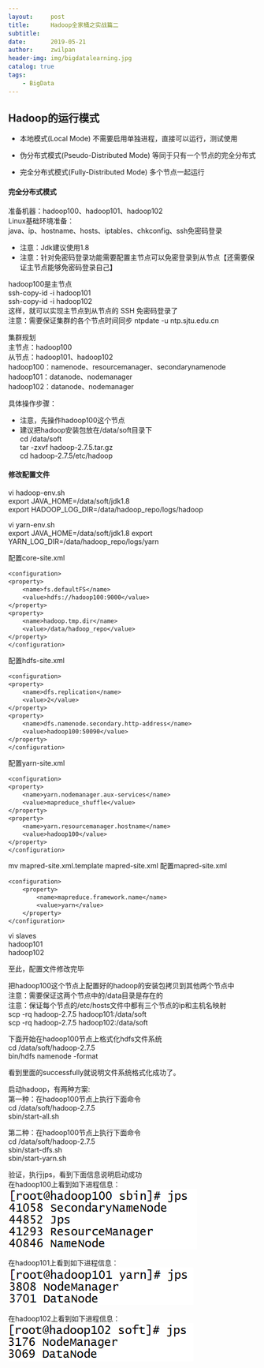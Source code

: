 ```yaml
---
layout:     post
title:      Hadoop全家桶之实战篇二
subtitle:   
date:       2019-05-21
author:     zwilpan
header-img: img/bigdatalearning.jpg
catalog: true
tags:
    - BigData
---
```




## Hadoop的运行模式

+ 本地模式(Local Mode)
不需要启用单独进程，直接可以运行，测试使用

+ 伪分布式模式(Pseudo-Distributed Mode)
等同于只有一个节点的完全分布式

+ 完全分布式模式(Fully-Distributed Mode)
多个节点一起运行

#### 完全分布式模式

准备机器：hadoop100、hadoop101、hadoop102  
Linux基础环境准备：  
java、ip、hostname、hosts、iptables、chkconfig、ssh免密码登录  
+ 注意：Jdk建议使用1.8  
+ 注意：针对免密码登录功能需要配置主节点可以免密登录到从节点【还需要保证主节点能够免密码登录自己】 

hadoop100是主节点  
ssh-copy-id -i hadoop101  
ssh-copy-id -i hadoop102  
这样，就可以实现主节点到从节点的 SSH 免密码登录了  
注意：需要保证集群的各个节点时间同步 ntpdate -u ntp.sjtu.edu.cn  


集群规划  
主节点：hadoop100   
从节点：hadoop101、hadoop102  
hadoop100：namenode、resourcemanager、secondarynamenode  
hadoop101：datanode、nodemanager  
hadoop102：datanode、nodemanager  

具体操作步骤：  
+ 注意，先操作hadoop100这个节点  
+ 建议把hadoop安装包放在/data/soft目录下  
cd /data/soft  
tar -zxvf hadoop-2.7.5.tar.gz  
cd hadoop-2.7.5/etc/hadoop  

#### 修改配置文件  
vi hadoop-env.sh  
export JAVA_HOME=/data/soft/jdk1.8  
export HADOOP_LOG_DIR=/data/hadoop_repo/logs/hadoop  

vi yarn-env.sh  
export JAVA_HOME=/data/soft/jdk1.8
export YARN_LOG_DIR=/data/hadoop_repo/logs/yarn

配置core-site.xml

	<configuration>
    <property>
        <name>fs.defaultFS</name>
        <value>hdfs://hadoop100:9000</value>
    </property>
    <property>
        <name>hadoop.tmp.dir</name>
        <value>/data/hadoop_repo</value>
   	</property>
	</configuration>


配置hdfs-site.xml

	<configuration>
	<property>
		<name>dfs.replication</name>
		<value>2</value>
	</property>
	<property>
		<name>dfs.namenode.secondary.http-address</name>
		<value>hadoop100:50090</value>
	</property>
	</configuration>



配置yarn-site.xml

	<configuration>
	<property>
		<name>yarn.nodemanager.aux-services</name>
		<value>mapreduce_shuffle</value>
	</property>
	<property>
		<name>yarn.resourcemanager.hostname</name>
		<value>hadoop100</value>
	</property> 
	</configuration>



mv mapred-site.xml.template mapred-site.xml 
配置mapred-site.xml

	<configuration>
        <property>
        	<name>mapreduce.framework.name</name>
            <value>yarn</value>
        </property>
	</configuration>


vi slaves  
hadoop101  
hadoop102

至此，配置文件修改完毕

把hadoop100这个节点上配置好的hadoop的安装包拷贝到其他两个节点中  
注意：需要保证这两个节点中的/data目录是存在的  
注意：保证每个节点的/etc/hosts文件中都有三个节点的ip和主机名映射  
scp -rq hadoop-2.7.5 hadoop101:/data/soft  
scp -rq hadoop-2.7.5 hadoop102:/data/soft  

下面开始在hadoop100节点上格式化hdfs文件系统  
cd /data/soft/hadoop-2.7.5  
bin/hdfs namenode -format  
 

看到里面的successfully就说明文件系统格式化成功了。  

启动hadoop，有两种方案:  
第一种：在hadoop100节点上执行下面命令  
cd /data/soft/hadoop-2.7.5  
sbin/start-all.sh  

第二种：在hadoop100节点上执行下面命令  
cd /data/soft/hadoop-2.7.5  
sbin/start-dfs.sh  
sbin/start-yarn.sh  


验证，执行jps，看到下面信息说明启动成功  
在hadoop100上看到如下进程信息：  
 ![avatar](/img/jps1.png) 

在hadoop101上看到如下进程信息：  
 ![avatar](/img/jps2.png)

在hadoop102上看到如下进程信息：  
![avatar](/img/jps3.png)
 


